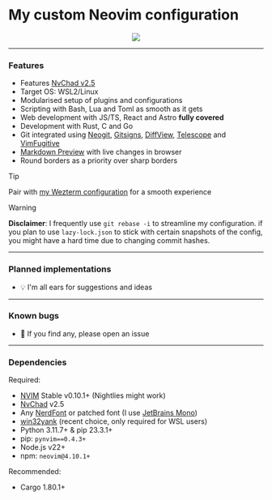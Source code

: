 # My custom Neovim configuration

<p align="center"><img src="https://github.com/user-attachments/assets/5fe2b095-1d53-41e9-8ce8-12288bc2b5e1"></p>
<hr>

### Features

- Features [NvChad v2.5](https://nvchad.com/news/v2.5_release)
- Target OS: WSL2/Linux
- Modularised setup of plugins and configurations
- Scripting with Bash, Lua and Toml as smooth as it gets
- Web development with JS/TS, React and Astro **fully covered**
- Development with Rust, C and Go
- Git integrated using [Neogit](https://github.com/NeogitOrg/neogit),
  [Gitsigns](https://github.com/lewis6991/gitsigns.nvim),
  [DiffView](https://github.com/sindrets/diffview.nvim),
  [Telescope](https://github.com/nvim-telescope/telescope.nvim?tab=readme-ov-file#git-pickers)
  and [VimFugitive](https://github.com/tpope/vim-fugitive)
- [Markdown Preview](https://github.com/iamcco/markdown-preview.nvim) with live
  changes in browser
- Round borders as a priority over sharp borders

>[!TIP]
> Pair with <a href="https://github.com/mgastonportillo/wezterm-config"> my
> Wezterm configuration</a> for a smooth experience

>[!WARNING]
> **Disclaimer**: I frequently use `git rebase -i` to streamline my
> configuration. if you plan to use `lazy-lock.json` to stick with certain
> snapshots of the config, you might have a hard time due to changing commit
> hashes.

<hr>

### Planned implementations

- 💡 I'm all ears for suggestions and ideas

<hr>

### Known bugs

- 🐞 If you find any, please open an issue

<hr>

### Dependencies

Required:

- [NVIM](https://neovim.io/) Stable v0.10.1+ (Nightlies might work)
- [NvChad](https://nvchad.com/) v2.5
- Any [NerdFont](https://www.nerdfonts.com/) or patched font (I use [JetBrains Mono](https://github.com/ryanoasis/nerd-fonts/releases/download/v3.2.1/JetBrainsMono.zip))
- [win32yank](https://github.com/equalsraf/win32yank) (recent choice, only required for WSL users)
- Python 3.11.7+ & pip 23.3.1+
- pip: `pynvim==0.4.3+`
- Node.js v22+
- npm: `neovim@4.10.1+`

Recommended:

- Cargo 1.80.1+

